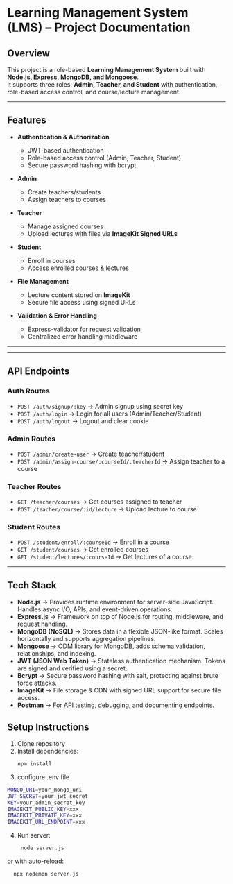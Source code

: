 # Learning Management System (LMS) – Project Documentation

## Overview
This project is a role-based **Learning Management System** built with **Node.js, Express, MongoDB, and Mongoose**.  
It supports three roles: **Admin, Teacher, and Student** with authentication, role-based access control, and course/lecture management.

---

## Features
- **Authentication & Authorization**
  - JWT-based authentication
  - Role-based access control (Admin, Teacher, Student)
  - Secure password hashing with bcrypt

- **Admin**
  - Create teachers/students
  - Assign teachers to courses

- **Teacher**
  - Manage assigned courses
  - Upload lectures with files via **ImageKit Signed URLs**

- **Student**
  - Enroll in courses
  - Access enrolled courses & lectures

- **File Management**
  - Lecture content stored on **ImageKit**
  - Secure file access using signed URLs

- **Validation & Error Handling**
  - Express-validator for request validation
  - Centralized error handling middleware

---


---

## API Endpoints

### Auth Routes
- `POST /auth/signup/:key` → Admin signup using secret key  
- `POST /auth/login` → Login for all users (Admin/Teacher/Student)  
- `POST /auth/logout` → Logout and clear cookie  

### Admin Routes
- `POST /admin/create-user` → Create teacher/student  
- `POST /admin/assign-course/:courseId/:teacherId` → Assign teacher to a course  

### Teacher Routes
- `GET /teacher/courses` → Get courses assigned to teacher  
- `POST /teacher/course/:id/lecture` → Upload lecture to course  

### Student Routes
- `POST /student/enroll/:courseId` → Enroll in a course  
- `GET /student/courses` → Get enrolled courses  
- `GET /student/lectures/:courseId` → Get lectures of a course  

---
## Tech Stack 

- **Node.js** → Provides runtime environment for server-side JavaScript. Handles async I/O, APIs, and event-driven operations.
- **Express.js** → Framework on top of Node.js for routing, middleware, and request handling.
- **MongoDB (NoSQL)** → Stores data in a flexible JSON-like format. Scales horizontally and supports aggregation pipelines.
- **Mongoose** → ODM library for MongoDB, adds schema validation, relationships, and indexing.
- **JWT (JSON Web Token)** → Stateless authentication mechanism. Tokens are signed and verified using a secret.
- **Bcrypt** → Secure password hashing with salt, protecting against brute force attacks.
- **ImageKit** → File storage & CDN with signed URL support for secure file access.
- **Postman** → For API testing, debugging, and documenting endpoints.

## Setup Instructions
1. Clone repository
2. Install dependencies:
   ```bash
   npm install

3. configure .env file
  ```bash
  MONGO_URI=your_mongo_uri
  JWT_SECRET=your_jwt_secret
  KEY=your_admin_secret_key
  IMAGEKIT_PUBLIC_KEY=xxx
  IMAGEKIT_PRIVATE_KEY=xxx
  IMAGEKIT_URL_ENDPOINT=xxx
```
4. Run server:
   ```bash
    node server.js
  or with auto-reload:
  ```bash
    npx nodemon server.js


